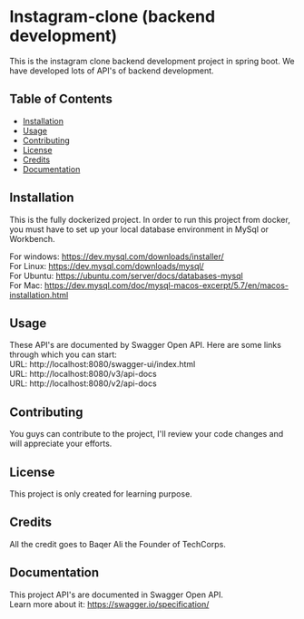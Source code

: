 # Instagram-clone (backend development)

This is the instagram clone backend development project in spring boot. We have 
developed lots of API's of backend development.

## Table of Contents

- [Installation](#installation)
- [Usage](#usage)
- [Contributing](#contributing)
- [License](#license)
- [Credits](#credits)
- [Documentation](#documentation)

## Installation

This is the fully dockerized project. In order to run this project from docker, 
you must have to set up your local database environment in MySql or Workbench.

For windows: 
https://dev.mysql.com/downloads/installer/  
For Linux:
https://dev.mysql.com/downloads/mysql/  
For Ubuntu: https://ubuntu.com/server/docs/databases-mysql  
For Mac: https://dev.mysql.com/doc/mysql-macos-excerpt/5.7/en/macos-installation.html


## Usage

These API's are documented by Swagger Open API. Here are some links through which
you can start:  
URL: http://localhost:8080/swagger-ui/index.html  
URL: http://localhost:8080/v3/api-docs   
URL: http://localhost:8080/v2/api-docs  

## Contributing

You guys can contribute to the project, I'll review your code changes and
will appreciate your efforts.

## License

This project is only created for learning purpose. 

## Credits

All the credit goes to Baqer Ali the Founder of TechCorps.

## Documentation

This project API's are documented in Swagger Open API.  
Learn more about it: https://swagger.io/specification/


